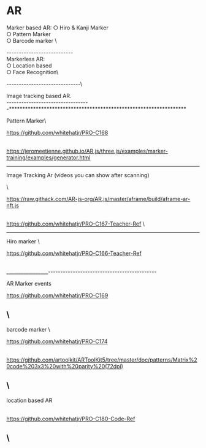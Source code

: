 # AR


Marker based AR:
○ Hiro & Kanji Marker \
○ Pattern Marker \
○ Barcode marker  \


--------------------------- \
Markerless AR:\
○ Location based\
○ Face Recognition\\

------------------------------\

Image tracking based AR.\
---------------------------------\
-******************************************************************

Pattern Marker\


https://github.com/whitehatjr/PRO-C168


\
https://jeromeetienne.github.io/AR.js/three.js/examples/marker-training/examples/generator.html

***********************************************************

Image Tracking Ar (videos you can show after scanning)


\

https://raw.githack.com/AR-js-org/AR.js/master/aframe/build/aframe-ar-nft.js

\
https://github.com/whitehatjr/PRO-C167-Teacher-Ref
\
********************************************************************

Hiro marker
\

https://github.com/whitehatjr/PRO-C166-Teacher-Ref

\
_________________--------------------------------------------

AR Marker events



https://github.com/whitehatjr/PRO-C169

\
--------------------------------------------------
barcode marker
\

https://github.com/whitehatjr/PRO-C174

\
https://github.com/artoolkit/ARToolKit5/tree/master/doc/patterns/Matrix%20code%203x3%20with%20parity%20(72dpi)

\
----------------------------

location based AR

\
https://github.com/whitehatjr/PRO-C180-Code-Ref

\
----------------------------------


